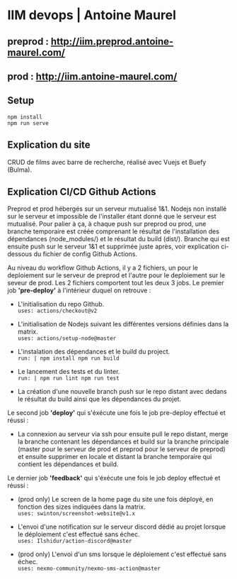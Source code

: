 # IIM devops | Antoine Maurel

## preprod : http://iim.preprod.antoine-maurel.com/
## prod : http://iim.antoine-maurel.com/

## Setup
```
npm install
npm run serve
```

## Explication du site
CRUD de films avec barre de recherche, réalisé avec Vuejs et Buefy (Bulma).

## Explication CI/CD Github Actions
Preprod et prod hébergés sur un serveur mutualisé 1&1. Nodejs non installé sur le serveur et impossible de l'installer étant donné que le serveur est mutualisé. Pour palier à ça, à chaque push sur preprod ou prod, une branche temporaire est créée comprenant le résultat de l'installation des dépendances (node_modules/) et le résultat du build (dist/). Branche qui est ensuite push sur le serveur 1&1 et supprimée juste après, voir explication ci-dessous du fichier de config Github Actions.

Au niveau du workflow Github Actions, il y a 2 fichiers, un pour le deploiement sur le serveur de preprod et l'autre pour le deploiement sur le seveur de prod. Les 2 fichiers comportent tout les deux 3 jobs. Le premier job __'pre-deploy'__ à l'intérieur duquel on retrouve :

* L'initialisation du repo Github.  
    `uses: actions/checkout@v2`

* L'initialisation de Nodejs suivant les différentes versions définies dans la matrix.  
    `uses: actions/setup-node@master`

* L'instalation des dépendances et le build du project.  
    `run: | npm install npm run build`

* Le lancement des tests et du linter.  
    `run: | npm run lint npm run test`

* La création d'une nouvelle branch push sur le repo distant avec dedans le résultat du build ainsi que les dépendances du projet.


Le second job __'deploy'__ qui s'éxécute une fois le job pre-deploy effectué et réussi :

* La connexion au serveur via ssh pour ensuite pull le repo distant, merge la branche contenant les dépendances et build sur la branche principale (master pour le serveur de prod et preprod pour le serveur de preprod) et ensuite supprimer en locale et distant la branche temporaire qui contient les dépendances et build.


Le dernier job __'feedback'__ qui s'éxécute une fois le job deploy effectué et réussi :

* (prod only) Le screen de la home page du site une fois déployé, en fonction des sizes indiquées dans la matrix.  
    `uses: swinton/screenshot-website@v1.x`

* L'envoi d'une notification sur le serveur discord dédié au projet lorsque le déploiement c'est effectué sans échec.  
    `uses: Ilshidur/action-discord@master`

* (prod only) L'envoi d'un sms lorsque le déploiement c'est effectué sans échec.  
    `uses: nexmo-community/nexmo-sms-action@master`